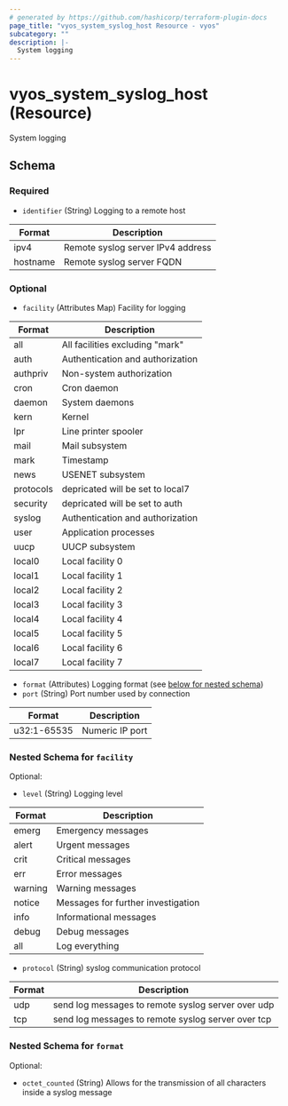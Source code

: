 ```yaml
---
# generated by https://github.com/hashicorp/terraform-plugin-docs
page_title: "vyos_system_syslog_host Resource - vyos"
subcategory: ""
description: |-
  System logging
---
```


# vyos_system_syslog_host (Resource)

System logging



<!-- schema generated by tfplugindocs -->
## Schema

### Required

- `identifier` (String) Logging to a remote host

|  Format  |  Description  |
|----------|---------------|
|  ipv4  |  Remote syslog server IPv4 address  |
|  hostname  |  Remote syslog server FQDN  |

### Optional

- `facility` (Attributes Map) Facility for logging

|  Format  |  Description  |
|----------|---------------|
|  all  |  All facilities excluding "mark"  |
|  auth  |  Authentication and authorization  |
|  authpriv  |  Non-system authorization  |
|  cron  |  Cron daemon  |
|  daemon  |  System daemons  |
|  kern  |  Kernel  |
|  lpr  |  Line printer spooler  |
|  mail  |  Mail subsystem  |
|  mark  |  Timestamp  |
|  news  |  USENET subsystem  |
|  protocols  |  depricated will be set to local7  |
|  security  |  depricated will be set to auth  |
|  syslog  |  Authentication and authorization  |
|  user  |  Application processes  |
|  uucp  |  UUCP subsystem  |
|  local0  |  Local facility 0  |
|  local1  |  Local facility 1  |
|  local2  |  Local facility 2  |
|  local3  |  Local facility 3  |
|  local4  |  Local facility 4  |
|  local5  |  Local facility 5  |
|  local6  |  Local facility 6  |
|  local7  |  Local facility 7  | (see [below for nested schema](#nestedatt--facility))
- `format` (Attributes) Logging format (see [below for nested schema](#nestedatt--format))
- `port` (String) Port number used by connection

|  Format  |  Description  |
|----------|---------------|
|  u32:1-65535  |  Numeric IP port  |

<a id="nestedatt--facility"></a>
### Nested Schema for `facility`

Optional:

- `level` (String) Logging level

|  Format  |  Description  |
|----------|---------------|
|  emerg  |  Emergency messages  |
|  alert  |  Urgent messages  |
|  crit  |  Critical messages  |
|  err  |  Error messages  |
|  warning  |  Warning messages  |
|  notice  |  Messages for further investigation  |
|  info  |  Informational messages  |
|  debug  |  Debug messages  |
|  all  |  Log everything  |
- `protocol` (String) syslog communication protocol

|  Format  |  Description  |
|----------|---------------|
|  udp  |  send log messages to remote syslog server over udp  |
|  tcp  |  send log messages to remote syslog server over tcp  |


<a id="nestedatt--format"></a>
### Nested Schema for `format`

Optional:

- `octet_counted` (String) Allows for the transmission of all characters inside a syslog message
